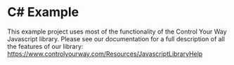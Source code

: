 # C# Example

This example project uses most of the functionality of the Control Your Way Javascript library. Please see our documentation for a full description of all the 
features of our library:
https://www.controlyourway.com/Resources/JavascriptLibraryHelp